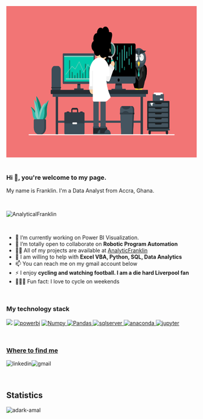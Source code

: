 <p align="center"><img src="https://github.com/AnalyticalFranklin/AnalyticalFranklin/blob/main/profile.png" alt="Curious Data Analyst" width='100%' height='400'/> 

<br>
<br>

<h3 align="justify">Hi 👋, you're welcome to my page.</h3>
<p align="justify">My name is Franklin. I'm a Data Analyst from Accra, Ghana.</p>

<br>
<p align="left"> <img src="https://komarev.com/ghpvc/?username=AnalyticalFranklin&label=Profile%20views&color=0e75b6&style=flat" alt="AnalyticalFranklin" /> </p>

<br>

- 🔭 I’m currently working on Power BI Visualization.
- 👯 I’m totally open to collaborate on **Robotic Program Automation**
- 👨‍💻 All of my projects are available at [AnalyticFranklin](https://github.com/AnalyticFranklin)
- 💬 I am willing to help with **Excel VBA, Python, SQL, Data Analytics**
- 📫 You can reach me on my gmail account below
- ⚡ I enjoy **cycling and watching football. I am a die hard Liverpool fan**
- 🚴🏽‍♀️ Fun fact: I love to cycle on weekends   

<br>


<h3> My technology stack </h3>
<p align="left">
 <a  href="https://www.python.org" target="_blank"><img src="https://img.shields.io/badge/python-3670A0?style=for-the-badge&logo=python&logoColor=ffdd54"/></a>
<a  href="https://powerbi.microsoft.com/en-us/" target="_blank"> <img src="https://img.shields.io/badge/-Power%20BI-696969?logo=power-bi&logoColor=F2C811&&style=for-the-badge" alt="powerbi"/></a> 
<a href="https://numpy.org/" target="_blank"> <img src="https://img.shields.io/badge/numpy-%23013243.svg?style=for-the-badge&logo=numpy&logoColor=white" alt="Numpy"/> </a>
<a href="https://pandas.pydata.org/" target="_blank"> <img src="https://img.shields.io/badge/pandas-%23150458.svg?style=for-the-badge&logo=pandas&logoColor=white" alt="Pandas"/> </a>
<a href="https://www.microsoft.com/en-us/sql-server/sql-server-downloads" target="_blank"> <img src="https://img.shields.io/badge/Microsoft%20SQL%20Sever-CC2927?style=for-the-badge&logo=microsoft%20sql%20server&logoColor=white" alt="sqlserver"/> </a> 
<a href="https://www.anaconda.com/" target="_blank"> <img src="https://img.shields.io/badge/Anaconda-%2344A833.svg?style=for-the-badge&logo=anaconda&logoColor=white" alt="anaconda"/>
<a href="https://jupyter.org/" target="_blank"> <img src="https://img.shields.io/badge/jupyter-%23FA0F00.svg?style=for-the-badge&logo=jupyter&logoColor=white" alt="jupyter"/>
</p>
<br>

<h3 align="left">Where to find me</h3>
<p align="left">
<a href="https://www.linkedin.com/in/franklin-adjei-437367128/" target="blank"><img align="left" alt="linkedin" src="https://img.shields.io/badge/linkedin-%230077B5.svg?&style=for-the-badge&logo=linkedin&logoColor=white" /></a>
<a href="mailto: jfadjei@gmail.com" target="blank"><img align="left" alt="gmail" src="https://img.shields.io/badge/Gmail-D14836?style=for-the-badge&logo=gmail&logoColor=white" /></a>
</p>
  
<br>
<br>
<br>

<h2 align="left">Statistics</h2>
<p><img src="https://github-readme-stats.vercel.app/api?username=AnalyticalFranklin&show_icons=true&locale=en" alt="adark-amal"/></p>
